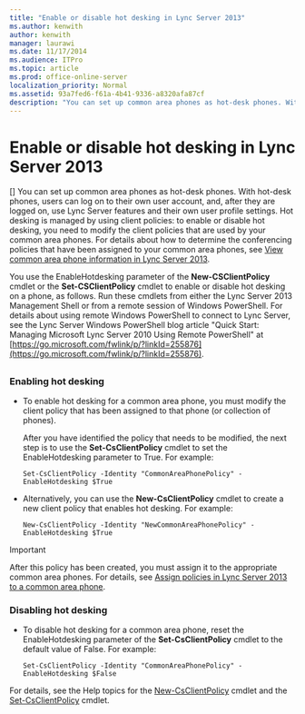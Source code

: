 ```yaml
---
title: "Enable or disable hot desking in Lync Server 2013"
ms.author: kenwith
author: kenwith
manager: laurawi
ms.date: 11/17/2014
ms.audience: ITPro
ms.topic: article
ms.prod: office-online-server
localization_priority: Normal
ms.assetid: 93a7fed6-f61a-4b41-9336-a8320afa87cf
description: "You can set up common area phones as hot-desk phones. With hot-desk phones, users can log on to their own user account, and, after they are logged on, use Lync Server features and their own user profile settings. Hot desking is managed by using client policies: to enable or disable hot desking, you need to modify the client policies that are used by your common area phones. For details about how to determine the conferencing policies that have been assigned to your common area phones, see View common area phone information in Lync Server 2013."
---
```


# Enable or disable hot desking in Lync Server 2013
[]
You can set up common area phones as hot-desk phones. With hot-desk phones, users can log on to their own user account, and, after they are logged on, use Lync Server features and their own user profile settings. Hot desking is managed by using client policies: to enable or disable hot desking, you need to modify the client policies that are used by your common area phones. For details about how to determine the conferencing policies that have been assigned to your common area phones, see [View common area phone information in Lync Server 2013](view-common-area-phone-information.md). 
  
You use the EnableHotdesking parameter of the **New-CSClientPolicy** cmdlet or the **Set-CSClientPolicy** cmdlet to enable or disable hot desking on a phone, as follows. Run these cmdlets from either the Lync Server 2013 Management Shell or from a remote session of Windows PowerShell. For details about using remote Windows PowerShell to connect to Lync Server, see the Lync Server Windows PowerShell blog article "Quick Start: Managing Microsoft Lync Server 2010 Using Remote PowerShell" at [https://go.microsoft.com/fwlink/p/?linkId=255876](https://go.microsoft.com/fwlink/p/?linkId=255876).
  
## 

### Enabling hot desking

- To enable hot desking for a common area phone, you must modify the client policy that has been assigned to that phone (or collection of phones). 
    
    After you have identified the policy that needs to be modified, the next step is to use the **Set-CsClientPolicy** cmdlet to set the EnableHotdesking parameter to True. For example: 
    
  ```
  Set-CsClientPolicy -Identity "CommonAreaPhonePolicy" - EnableHotdesking $True
  ```

- Alternatively, you can use the **New-CsClientPolicy** cmdlet to create a new client policy that enables hot desking. For example: 
    
  ```
  New-CsClientPolicy -Identity "NewCommonAreaPhonePolicy" - EnableHotdesking $True
  ```

> [!IMPORTANT]
> After this policy has been created, you must assign it to the appropriate common area phones. For details, see [Assign policies in Lync Server 2013 to a common area phone](assign-policies-to-a-common-area-phone.md). 
  
### Disabling hot desking

- To disable hot desking for a common area phone, reset the EnableHotdesking parameter of the **Set-CsClientPolicy** cmdlet to the default value of False. For example: 
    
  ```
  Set-CsClientPolicy -Identity "CommonAreaPhonePolicy" - EnableHotdesking $False
  ```

For details, see the Help topics for the [New-CsClientPolicy](new-csclientpolicy.md) cmdlet and the [Set-CsClientPolicy](set-csclientpolicy.md) cmdlet. 
  

